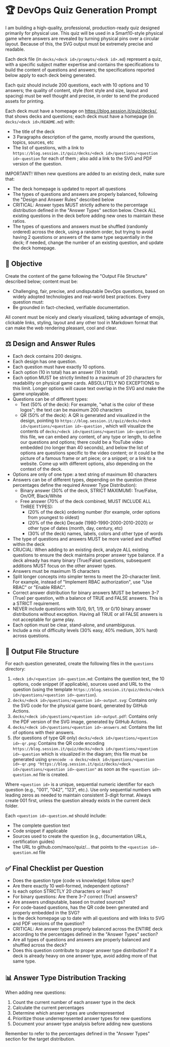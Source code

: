 # 🏆 DevOps Quiz Generation Prompt

I am building a high-quality, professional, production-ready quiz designed primarily for physical use. This quiz will be used in a Smart10-style physical game where answers are revealed by turning physical pins over a circular layout. Because of this, the SVG output must be extremely precise and readable.

Each deck file (in `decks/<deck id>/prompts/<deck id>.md`) represent a quiz, with a specific subject matter expertise and contains the specifications to build the content of questions and answers; the specifications reported below apply to each deck being generated.

Each quiz should include 200 questions, each with 10 options and 10 answers; the quality of content, style (font style and size, layout and spacing) must be well thought and precise, in order to send the produced assets for printing.

Each deck must have a homepage on https://blog.session.it/quiz/decks/<deck id>, that shows decks and questions; each deck must have a homepage (in `decks/<deck id>/README.md`) with:
- The title of the deck
- 3 Paragraphs description of the game, mostly around the questions, topics, sources, etc
- The list of questions, with a link to `https://blog.session.it/quiz/decks/<deck id>/questions/<question id>-question` for each of them ; also add a link to the SVG and PDF version of the question.

IMPORTANT! When new questions are added to an existing deck, make sure that:
  - The deck homepage is updated to report all questions
  - The types of questions and answers are properly balanced, following the "Design and Answer Rules" described below
  - CRITICAL: Answer types MUST strictly adhere to the percentage distribution defined in the "Answer Types" section below. Check ALL existing questions in the deck before adding new ones to maintain these ratios.
  - The types of questions and answers must be shuffled (randomly ordered) across the deck, using a random order, but trying to avoid having 2 questions or answers of the same type sequentially in the deck; if needed, change the number of an existing question, and update the deck homepage.

## 🎯 Objective

Create the content of the game following the "Output File Structure" described below; content must be:
  - Challenging, fair, precise, and undisputable DevOps questions, based on widely adopted technologies and real-world best practices. Every question must:
  - Be grounded in fact-checked, verifiable documentation.

All conent must be nicely and clearly visualized, taking advantage of emojis, clickable links, styling, layout and any other tool in Markdown format that can make the web rendering pleasant, cool and clear.

## ⚖️ Design and Answer Rules
- Each deck contains 200 designs.
- Each design has one question.
- Each question must have exactly 10 options.
- Each option (10 in total) has an answer (10 in total)
- Each option MUST be strictly limited to a maximum of 20 characters for readability on physical game cards. ABSOLUTELY NO EXCEPTIONS to this limit. Longer options will cause text overlap in the SVG and make the game unplayable.
- Questions can be of different types:
  - Text (50% of the deck): For example, "what is the color of these logos"; the text can be maximum 200 characters
  - QR (50% of the deck): A QR is generated and visualized in the design, pointing to `https://blog.session.it/quiz/decks/<deck id>/questions/<question id>-question` , which will visualize the contents of `decks/<deck id>/questions/<question id>-question`; in this file, we can embed any content, of any type or length, to define our questions and options; there could be a YouTube video embedded (no longer than 40 seconds), and below the list of options are questions specific to the video content; or it could be the picture of a famous frame or art piece; or a snippet; or a link to a website. Come up with different options, also depending on the context of the deck.
- Options are only of one type: a text string of maximum 80 characters
- Answers can be of different types, depending on the question (these percentages define the required Answer Type Distribution):
    - Binary answer (30% of the deck, STRICT MAXIMUM): True/False, On/Off, Black/White
    - Free answer (70% of the deck combined, MUST INCLUDE ALL THREE TYPES):
      - (20% of the deck) ordering number (for example, order options from youngest to oldest)
      - (20% of the deck) Decade (1980-1990-2000-2010-2020) or other type of dates (month, day, century, etc)
      - (30% of the deck) names, labels, colors and other type of words
- The type of questions and answers MUST be more varied and shuffled within the deck
- CRUCIAL: When adding to an existing deck, analyze ALL existing questions to ensure the deck maintains proper answer type balance. If a deck already has many binary (True/False) questions, subsequent additions MUST focus on the other answer types.
- Answers must be maximum 15 characters
- Split longer concepts into simpler terms to meet the 20-character limit. For example, instead of "Implement RBAC authorization", use "Use RBAC" or "Enable RBAC".
- Correct answer distribution for binary answers MUST be between 3–7 (True) per question, with a balance of TRUE and FALSE answers. This is a STRICT requirement.
- NEVER include questions with 10/0, 9/1, 1/9, or 0/10 binary answer distributions without exception. Having all TRUE or all FALSE answers is not acceptable for game play.
- Each option must be clear, stand-alone, and unambiguous.
- Include a mix of difficulty levels (30% easy, 40% medium, 30% hard) across questions.

## 📁 Output File Structure

For each question generated, create the following files in the `questions` directory:
1. `<deck id>/<question id>-question.md`: Contains the question text, the 10 options, code snippet (if applicable), sources used and URL to the question (using the template `https://blog.session.it/quiz/decks/<deck id>/questions/<question id>-question`).
2. `decks/<deck id>/questions/<question id>-output.svg`: Contains only the SVG code for the physical game board, generated by GitHub Actions.
3. `decks/<deck id>/questions/<question id>-output.pdf`: Contains only the PDF version of the SVG image, generated by GitHub Actions.
4. `decks/<deck id>/questions/<question id>-answers.md`: Contains the list of options with their answers.
5. (for questions of type QR only) `decks/<deck id>/questions/<question id>-qr.png`: Contains the QR code encoding `https://blog.session.it/quiz/decks/<deck id>/questions/<question id>-question` which is visualized in the diagram; this file must be generated using `qrencode -o decks/<deck id>/questions/<question id>-qr.png "https://blog.session.it/quiz/decks/<deck id>/questions/<question id>-question"` as soon as the `<question id>-question.md` file is created.

Where `<question id>` is a unique, sequential numeric identifier for each question (e.g., "001", "042", "123", etc.). Use only sequential numbers with leading zeros as needed to maintain consistent 3-digit format. Always create 001 first, unless the question already exists in the current deck folder.

Each `<question id>-question.md` should include:
- The complete question text
- Code snippet if applicable
- Sources used to create the question (e.g., documentation URLs, certification guides)
- The URL to github.com/maoo/quiz/... that points to the `<question id>-question.md` file

## ✅ Final Checklist per Question

- Does the question type (code vs knowledge) follow spec?
- Are there exactly 10 well-formed, independent options?
- Is each option STRICTLY 20 characters or less?
- For binary questions: Are there 3–7 correct (True) answers?
- Are answers undisputable, based on trusted sources?
- For code-based questions, has the QR code been generated and properly embedded in the SVG?
- Is the deck homepage up to date with all questions and with links to SVG and PDF versions of the question?
- CRITICAL: Are answer types properly balanced across the ENTIRE deck according to the percentages defined in the "Answer Types" section?
- Are all types of questions and answers are properly balanced and shuffled across the deck?
- Does this question contribute to proper answer type distribution? If a deck is already heavy on one answer type, avoid adding more of that same type.

## 📊 Answer Type Distribution Tracking

When adding new questions:
1. Count the current number of each answer type in the deck
2. Calculate the current percentages
3. Determine which answer types are underrepresented
4. Prioritize those underrepresented answer types for new questions
5. Document your answer type analysis before adding new questions

Remember to refer to the percentages defined in the "Answer Types" section for the target distribution.
